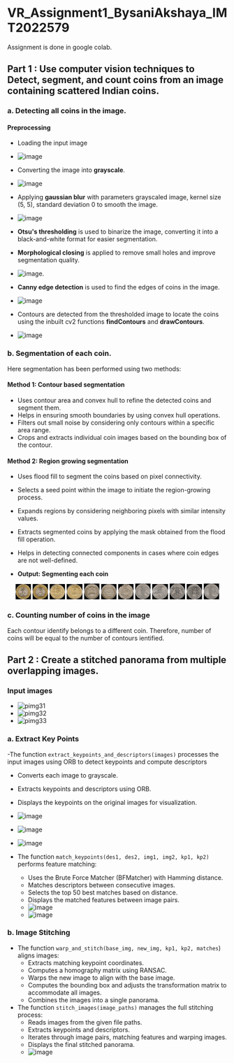 # VR_Assignment1_BysaniAkshaya_IMT2022579

Assignment is done in google colab.

## Part 1 : Use computer vision techniques to Detect, segment, and count coins from an image containing scattered Indian coins.

### a. Detecting all coins in the image.

#### Preprocessing 
- Loading the input image
  
- ![image](https://github.com/user-attachments/assets/a363d1c0-62b5-40c0-b382-9b786c4177e9)
  
- Converting the image into **grayscale**.
  
- ![image](https://github.com/user-attachments/assets/f17d5af6-6618-496a-a6f6-9455e39076f0)
  
- Applying **gaussian blur** with parameters grayscaled image, kernel size (5, 5), standard deviation 0 to smooth the image.
  
- ![image](https://github.com/user-attachments/assets/d20cd52d-7247-4c80-a383-82ea58d37b5a)

- **Otsu's thresholding** is used to binarize the image, converting it into a black-and-white format for easier segmentation.
- **Morphological closing** is applied to remove small holes and improve segmentation quality.

- ![image](https://github.com/user-attachments/assets/e60d3ce9-d16d-4072-a88d-325bf57b1115).
 
- **Canny edge detection** is used to find the edges of coins in the image.

- ![image](https://github.com/user-attachments/assets/f82c6c58-10ed-4003-aee5-d0cb19a08cfc)

- Contours are detected from the thresholded image to locate the coins using the inbuilt cv2 functions **findContours** and **drawContours**.

- ![image](https://github.com/user-attachments/assets/9415566e-b8fd-403b-b214-878fa6b54bf4)

### b. Segmentation of each coin.

Here segmentation has been performed using two methods:

#### Method 1: Contour based segmentation
- Uses contour area and convex hull to refine the detected coins and segment them.
- Helps in ensuring smooth boundaries by using convex hull operations.
- Filters out small noise by considering only contours within a specific area range.
- Crops and extracts individual coin images based on the bounding box of the contour.

#### Method 2: Region growing segmentation
- Uses flood fill to segment the coins based on pixel connectivity.
- Selects a seed point within the image to initiate the region-growing process.
- Expands regions by considering neighboring pixels with similar intensity values.
- Extracts segmented coins by applying the mask obtained from the flood fill operation.
- Helps in detecting connected components in cases where coin edges are not well-defined.

- **Output: Segmenting each coin**

<p align="center">
  <img src="part1/output/coin1.png" width="7%" />
  <img src="part1/output/coin2.png" width="7%" />
  <img src="part1/output/coin3.png" width="7%" />
  <img src="part1/output/coin4.png" width="7%" />
  <img src="part1/output/coin5.png" width="7%" />
  <img src="part1/output/coin6.png" width="7%" />
  <img src="part1/output/coin7.png" width="7%" />
  <img src="part1/output/coin8.png" width="7%" />
  <img src="part1/output/coin9.png" width="7%" />
  <img src="part1/output/coin10.png" width="7%" />
  <img src="part1/output/coin11.png" width="7%" />
  <img src="part1/output/coin12.png" width="7%" />
</p>

### c. Counting number of coins in the image

Each contour identify belongs to a different coin. Therefore, number of coins will be equal to the number of contours ientified.

## Part 2 : Create a stitched panorama from multiple overlapping images.
### Input images
  - ![pimg31](https://github.com/user-attachments/assets/3734d41a-dee2-46d7-a329-11e3d2fc92ac)
  - ![pimg32](https://github.com/user-attachments/assets/707488e8-a920-431d-a4c8-4bb38a0e1ac0)
  - ![pimg33](https://github.com/user-attachments/assets/bbe7494e-337e-456f-9d28-ab483e3c3bd3)

### a. Extract Key Points

-The function ```extract_keypoints_and_descriptors(images)``` processes the input images using ORB to detect keypoints and compute descriptors
  - Converts each image to grayscale.
  - Extracts keypoints and descriptors using ORB.
  - Displays the keypoints on the original images for visualization.
  - ![image](https://github.com/user-attachments/assets/6eafcbe1-05a2-4435-98f3-795da7547a4f)
  - ![image](https://github.com/user-attachments/assets/2d3e49ab-dba9-434c-859e-c15e69f54533)
  - ![image](https://github.com/user-attachments/assets/7f2c4b9f-ecef-40c7-8326-035bdc070dff)

- The function ```match_keypoints(des1, des2, img1, img2, kp1, kp2)``` performs feature matching:
  - Uses the Brute Force Matcher (BFMatcher) with Hamming distance.
  - Matches descriptors between consecutive images.
  - Selects the top 50 best matches based on distance.
  - Displays the matched features between image pairs.
  - ![image](https://github.com/user-attachments/assets/9665e77d-e738-4bd8-bf9b-3fe114e94fc0)
  - ![image](https://github.com/user-attachments/assets/370f0829-2532-4754-8fe0-dc20700f99ae)


### b. Image Stitching
- The function ```warp_and_stitch(base_img, new_img, kp1, kp2, matches```) aligns images:
  - Extracts matching keypoint coordinates.
  - Computes a homography matrix using RANSAC.
  - Warps the new image to align with the base image.
  - Computes the bounding box and adjusts the transformation matrix to accommodate all images.
  - Combines the images into a single panorama.
- The function ```stitch_images(image_paths)``` manages the full stitching process:
  - Reads images from the given file paths.
  - Extracts keypoints and descriptors.
  - Iterates through image pairs, matching features and warping images.
  - Displays the final stitched panorama.
  - ![image](https://github.com/user-attachments/assets/b520fb01-f590-4673-99c2-f747ba20caa2)
